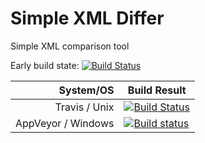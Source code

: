 # Simple XML Differ
Simple XML comparison tool

Early build state: [![Build Status](https://travis-ci.org/zeljic/sxmldiff.svg?branch=master)](https://travis-ci.org/zeljic/sxmldiff)

System/OS|Build Result
----:|----
Travis / Unix       |[![Build Status](https://travis-ci.org/zeljic/sxmldiff.svg?branch=master)](https://travis-ci.org/zeljic/sxmldiff)
AppVeyor / Windows  |[![Build status](https://ci.appveyor.com/api/projects/status/k0wok8y5ynsgjvax/branch/master?svg=true)](https://ci.appveyor.com/project/zeljic/sxmldiff/branch/master)